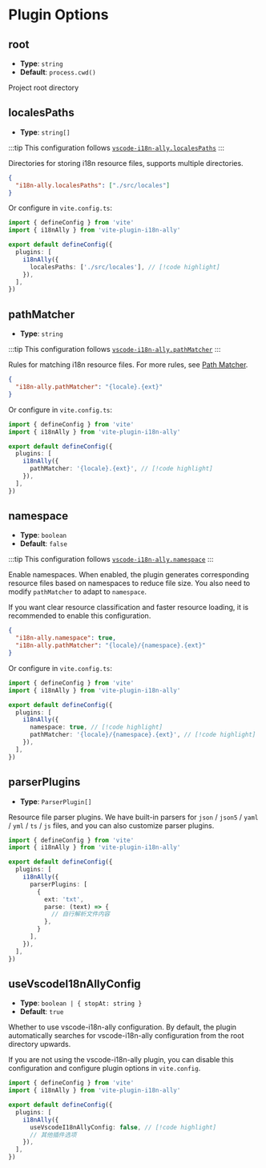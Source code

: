 # Plugin Options

## root

- **Type**: `string`
- **Default**: `process.cwd()`

Project root directory

## localesPaths

- **Type**: `string[]`

:::tip
This configuration follows [`vscode-i18n-ally.localesPaths`](https://github.com/lokalise/i18n-ally/wiki/Configurations)
:::

Directories for storing i18n resource files, supports multiple directories.

```json
{
  "i18n-ally.localesPaths": ["./src/locales"]
}
```

Or configure in `vite.config.ts`:

```ts
import { defineConfig } from 'vite'
import { i18nAlly } from 'vite-plugin-i18n-ally'

export default defineConfig({
  plugins: [
    i18nAlly({
      localesPaths: ['./src/locales'], // [!code highlight]
    }),
  ],
})
```

## pathMatcher

- **Type**: `string`

:::tip 
This configuration follows [`vscode-i18n-ally.pathMatcher`](https://github.com/lokalise/i18n-ally/wiki/Path-Matcher)
:::

Rules for matching i18n resource files. For more rules, see  [Path Matcher](https://github.com/lokalise/i18n-ally/wiki/Path-Matcher).

```json
{
  "i18n-ally.pathMatcher": "{locale}.{ext}"
}
```

Or configure in `vite.config.ts`:


```ts
import { defineConfig } from 'vite'
import { i18nAlly } from 'vite-plugin-i18n-ally'

export default defineConfig({
  plugins: [
    i18nAlly({
      pathMatcher: '{locale}.{ext}', // [!code highlight]
    }),
  ],
})
```

## namespace

- **Type**: `boolean`
- **Default**: `false`

:::tip
This configuration follows [`vscode-i18n-ally.namespace`](https://github.com/lokalise/i18n-ally/wiki/Namespaces)
:::

Enable namespaces. When enabled, the plugin generates corresponding resource files based on namespaces to reduce file size. You also need to modify `pathMatcher` to adapt to `namespace`.

If you want clear resource classification and faster resource loading, it is recommended to enable this configuration.

```json
{
  "i18n-ally.namespace": true,
  "i18n-ally.pathMatcher": "{locale}/{namespace}.{ext}"
}
```

Or configure in `vite.config.ts`:

```ts
import { defineConfig } from 'vite'
import { i18nAlly } from 'vite-plugin-i18n-ally'

export default defineConfig({
  plugins: [
    i18nAlly({
      namespace: true, // [!code highlight]
      pathMatcher: '{locale}/{namespace}.{ext}', // [!code highlight]
    }),
  ],
})
```

## parserPlugins

- **Type**: `ParserPlugin[]`

Resource file parser plugins. We have built-in parsers for `json` / `json5` / `yaml` / `yml` / `ts` / `js` files, and you can also customize parser plugins.


```ts
import { defineConfig } from 'vite'
import { i18nAlly } from 'vite-plugin-i18n-ally'

export default defineConfig({
  plugins: [
    i18nAlly({
      parserPlugins: [
        {
          ext: 'txt',
          parse: (text) => {
            // 自行解析文件内容
          },
        }
      ],
    }),
  ],
})
```
## useVscodeI18nAllyConfig
- **Type**: `boolean | { stopAt: string }`
- **Default**: `true`

Whether to use vscode-i18n-ally configuration. By default, the plugin automatically searches for vscode-i18n-ally configuration from the root directory upwards.

If you are not using the vscode-i18n-ally plugin, you can disable this configuration and configure plugin options in `vite.config`.

```ts
import { defineConfig } from 'vite'
import { i18nAlly } from 'vite-plugin-i18n-ally'

export default defineConfig({
  plugins: [
    i18nAlly({
      useVscodeI18nAllyConfig: false, // [!code highlight]
      // 其他插件选项
    }),
  ],
})
```
